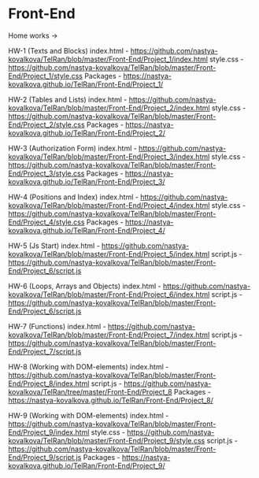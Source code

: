 # Front-End

Home works ->

HW-1 (Texts and Blocks)
index.html - https://github.com/nastya-kovalkova/TelRan/blob/master/Front-End/Project_1/index.html
style.css - https://github.com/nastya-kovalkova/TelRan/blob/master/Front-End/Project_1/style.css
Packages - https://nastya-kovalkova.github.io/TelRan/Front-End/Project_1/

HW-2 (Tables and Lists)
index.html - https://github.com/nastya-kovalkova/TelRan/blob/master/Front-End/Project_2/index.html
style.css - https://github.com/nastya-kovalkova/TelRan/blob/master/Front-End/Project_2/style.css
Packages - https://nastya-kovalkova.github.io/TelRan/Front-End/Project_2/

HW-3 (Authorization Form)
index.html - https://github.com/nastya-kovalkova/TelRan/blob/master/Front-End/Project_3/index.html
style.css - https://github.com/nastya-kovalkova/TelRan/blob/master/Front-End/Project_3/style.css
Packages - https://nastya-kovalkova.github.io/TelRan/Front-End/Project_3/

HW-4 (Positions and Index)
index.html - https://github.com/nastya-kovalkova/TelRan/blob/master/Front-End/Project_4/index.html
style.css - https://github.com/nastya-kovalkova/TelRan/blob/master/Front-End/Project_4/style.css
Packages - https://nastya-kovalkova.github.io/TelRan/Front-End/Project_4/

HW-5 (Js Start)
index.html - https://github.com/nastya-kovalkova/TelRan/blob/master/Front-End/Project_5/index.html
script.js - https://github.com/nastya-kovalkova/TelRan/blob/master/Front-End/Project_6/script.js

HW-6 (Loops, Arrays and Objects)
index.html - https://github.com/nastya-kovalkova/TelRan/blob/master/Front-End/Project_6/index.html
script.js - https://github.com/nastya-kovalkova/TelRan/blob/master/Front-End/Project_6/script.js

HW-7 (Functions)
index.html - https://github.com/nastya-kovalkova/TelRan/blob/master/Front-End/Project_7/index.html
script.js - https://github.com/nastya-kovalkova/TelRan/blob/master/Front-End/Project_7/script.js

HW-8 (Working with DOM-elements)
index.html - https://github.com/nastya-kovalkova/TelRan/blob/master/Front-End/Project_8/index.html
script.js - https://github.com/nastya-kovalkova/TelRan/tree/master/Front-End/Project_8
Packages - https://nastya-kovalkova.github.io/TelRan/Front-End/Project_8/

HW-9 (Working with DOM-elements)
index.html - https://github.com/nastya-kovalkova/TelRan/blob/master/Front-End/Project_9/index.html
style.css - https://github.com/nastya-kovalkova/TelRan/blob/master/Front-End/Project_9/style.css
script.js - https://github.com/nastya-kovalkova/TelRan/blob/master/Front-End/Project_9/script.js
Packages - https://nastya-kovalkova.github.io/TelRan/Front-End/Project_9/
